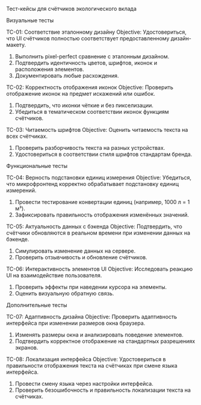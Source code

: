 
 Тест-кейсы для счётчиков экологического вклада

 Визуальные тесты

TC-01: Соответствие эталонному дизайну
Objective: Удостовериться, что UI счётчиков полностью соответствует предоставленному дизайн-макету.
1. Выполнить pixel-perfect сравнение с эталонным дизайном.
2. Подтвердить идентичность цветов, шрифтов, иконок и расположения элементов.
3. Документировать любые расхождения.

TC-02: Корректность отображения иконок
Objective: Проверить отображение иконок на предмет искажений или ошибок.
1. Подтвердить, что иконки чёткие и без пикселизации.
2. Убедиться в тематическом соответствии иконок функциям счётчиков.

TC-03: Читаемость шрифтов
Objective: Оценить читаемость текста на всех счётчиках.
1. Проверить разборчивость текста на разных устройствах.
2. Удостовериться в соответствии стиля шрифтов стандартам бренда.

 Функциональные тесты

TC-04: Верность подстановки единиц измерения
Objective: Убедиться, что микрофронтенд корректно обрабатывает подстановку единиц измерений.
1. Провести тестирование конвертации единиц (например, 1000 л = 1 м³).
2. Зафиксировать правильность отображения изменённых значений.

TC-05: Актуальность данных с бэкенда
Objective: Подтвердить, что счётчики обновляются в реальном времени при изменении данных на бэкенде.
1. Симулировать изменение данных на сервере.
2. Проверить отзывчивость и обновление счётчиков.

TC-06: Интерактивность элементов UI
Objective: Исследовать реакцию UI на взаимодействие пользователя.
1. Проверить эффекты при наведении курсора на элементы.
2. Оценить визуальную обратную связь.

Дополнительные тесты

TC-07: Адаптивность дизайна
Objective: Проверить адаптивность интерфейса при изменении размеров окна браузера.
1. Изменять размеры окна и анализировать поведение элементов.
2. Подтвердить корректное отображение на стандартных разрешениях экранов.

TC-08: Локализация интерфейса
Objective: Удостовериться в правильности отображения текста на счётчиках при смене языка интерфейса.
1. Провести смену языка через настройки интерфейса.
2. Проверить безошибочность и правильность локализации текста на счётчиках.